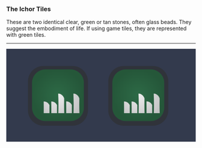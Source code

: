 ### The Ichor Tiles

These are two identical clear, green or tan stones, often glass beads.  They suggest the embodiment of life.  If using game tiles, they are represented with green tiles.

---

![Ichor Tiles|35](/content/media/world/oracle/ichortiles.png)